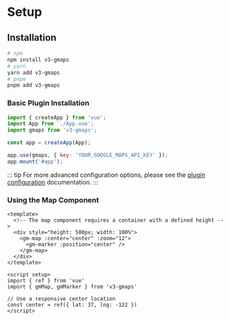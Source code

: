 # Setup

## Installation

```bash
# npm
npm install v3-gmaps
# yarn
yarn add v3-gmaps
# pnpm
pnpm add v3-gmaps
```

### Basic Plugin Installation

```js
import { createApp } from 'vue';
import App from './App.vue';
import gmaps from 'v3-gmaps';

const app = createApp(App);

app.use(gmaps, { key: 'YOUR_GOOGLE_MAPS_API_KEY' });
app.mount('#app');
```

::: tip
For more advanced configuration options, please see the [plugin configuration](/advanced/plugin-configuration.md) documentation.
:::

### Using the Map Component

```vue
<template>
  <!-- The map component requires a container with a defined height -->
  <div style="height: 500px; width: 100%">
    <gm-map :center="center" :zoom="12">
      <gm-marker :position="center" />
    </gm-map>
  </div>
</template>

<script setup>
import { ref } from 'vue'
import { gmMap, gmMarker } from 'v3-gmaps'

// Use a responsive center location
const center = ref({ lat: 37, lng: -122 })
</script>
```
